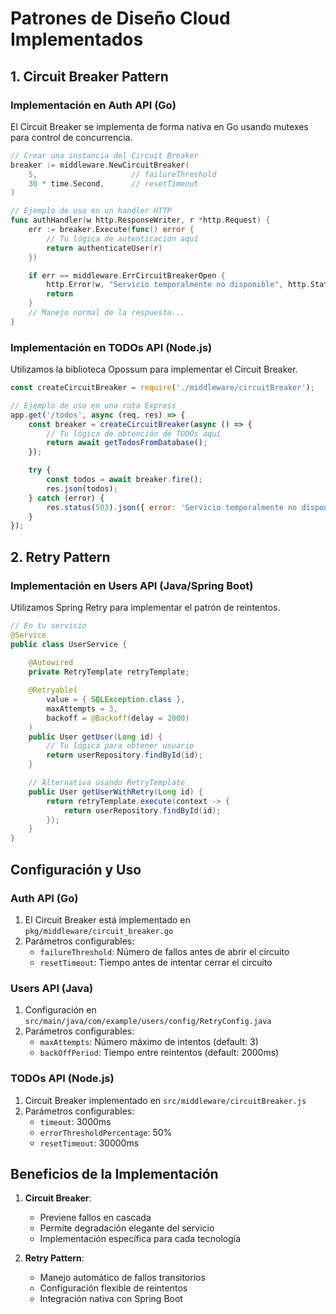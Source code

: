 # Patrones de Diseño Cloud Implementados

## 1. Circuit Breaker Pattern

### Implementación en Auth API (Go)
El Circuit Breaker se implementa de forma nativa en Go usando mutexes para control de concurrencia.

```go
// Crear una instancia del Circuit Breaker
breaker := middleware.NewCircuitBreaker(
    5,                     // failureThreshold
    30 * time.Second,      // resetTimeout
)

// Ejemplo de uso en un handler HTTP
func authHandler(w http.ResponseWriter, r *http.Request) {
    err := breaker.Execute(func() error {
        // Tu lógica de autenticación aquí
        return authenticateUser(r)
    })

    if err == middleware.ErrCircuitBreakerOpen {
        http.Error(w, "Servicio temporalmente no disponible", http.StatusServiceUnavailable)
        return
    }
    // Manejo normal de la respuesta...
}
```

### Implementación en TODOs API (Node.js)
Utilizamos la biblioteca Opossum para implementar el Circuit Breaker.

```javascript
const createCircuitBreaker = require('./middleware/circuitBreaker');

// Ejemplo de uso en una ruta Express
app.get('/todos', async (req, res) => {
    const breaker = createCircuitBreaker(async () => {
        // Tu lógica de obtención de TODOs aquí
        return await getTodosFromDatabase();
    });

    try {
        const todos = await breaker.fire();
        res.json(todos);
    } catch (error) {
        res.status(503).json({ error: 'Servicio temporalmente no disponible' });
    }
});
```

## 2. Retry Pattern

### Implementación en Users API (Java/Spring Boot)
Utilizamos Spring Retry para implementar el patrón de reintentos.

```java
// En tu servicio
@Service
public class UserService {
    
    @Autowired
    private RetryTemplate retryTemplate;

    @Retryable(
        value = { SQLException.class },
        maxAttempts = 3,
        backoff = @Backoff(delay = 2000)
    )
    public User getUser(Long id) {
        // Tu lógica para obtener usuario
        return userRepository.findById(id);
    }

    // Alternativa usando RetryTemplate
    public User getUserWithRetry(Long id) {
        return retryTemplate.execute(context -> {
            return userRepository.findById(id);
        });
    }
}
```

## Configuración y Uso

### Auth API (Go)
1. El Circuit Breaker está implementado en `pkg/middleware/circuit_breaker.go`
2. Parámetros configurables:
   - `failureThreshold`: Número de fallos antes de abrir el circuito
   - `resetTimeout`: Tiempo antes de intentar cerrar el circuito

### Users API (Java)
1. Configuración en `src/main/java/com/example/users/config/RetryConfig.java`
2. Parámetros configurables:
   - `maxAttempts`: Número máximo de intentos (default: 3)
   - `backOffPeriod`: Tiempo entre reintentos (default: 2000ms)

### TODOs API (Node.js)
1. Circuit Breaker implementado en `src/middleware/circuitBreaker.js`
2. Parámetros configurables:
   - `timeout`: 3000ms
   - `errorThresholdPercentage`: 50%
   - `resetTimeout`: 30000ms

## Beneficios de la Implementación

1. **Circuit Breaker**:
   - Previene fallos en cascada
   - Permite degradación elegante del servicio
   - Implementación específica para cada tecnología

2. **Retry Pattern**:
   - Manejo automático de fallos transitorios
   - Configuración flexible de reintentos
   - Integración nativa con Spring Boot 